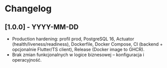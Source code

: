 # Changelog

## [1.0.0] - YYYY-MM-DD
- Production hardening: profil prod, PostgreSQL 16, Actuator (health/liveness/readiness), Dockerfile, Docker Compose, CI (backend + opcjonalnie Flutter/TS client), Release (Docker image to GHCR).
- Brak zmian funkcjonalnych w logice biznesowej – konfiguracja i operacyjność.